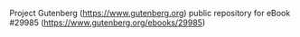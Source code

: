 Project Gutenberg (https://www.gutenberg.org) public repository for eBook #29985 (https://www.gutenberg.org/ebooks/29985)
